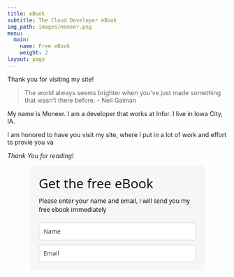 ```yaml
---
title: eBook
subtitle: The Cloud Developer eBook
img_path: images/moneer.png
menu:
  main:
    name: Free eBook
    weight: 2
layout: page
---
```


Thank you for visiting my site!

>The world always seems brighter when you’ve just made something that wasn’t there before. - Neil Gaiman

My name is Moneer. I am a developer that works at Infor. I live in Iowa City, IA. 

I am honored to have you visit my site, where I put in a lot of work and effort to provie you va

*Thank You for reading!*

<style type="text/css">
  @import url(https://fonts.googleapis.com/css?family=Open+Sans:400,400italic,700,700italic);
</style>
<style type="text/css">
  /* LOADER */
  		.ml-form-embedSubmitLoad {
  		  display: inline-block;
  		  width: 20px;
  		  height: 20px;
  		}
  		.ml-form-embedSubmitLoad:after {
  		  content: " ";
  		  display: block;
  		  width: 11px;
  		  height: 11px;
  		  margin: 1px;
  		  border-radius: 50%;
  		  border: 4px solid #fff;
  		  border-color: #ffffff #ffffff #ffffff transparent;
  		  animation: ml-form-embedSubmitLoad 1.2s linear infinite;
  		}
  		@keyframes ml-form-embedSubmitLoad {
  		  0% {
  			transform: rotate(0deg);
  		  }
  		  100% {
  			transform: rotate(360deg);
  		  }
  		}
        #mlb2-1433910.ml-form-embedContainer {
          box-sizing: border-box;
          display: table;
          height: 99.99%;
          margin: 0 auto;
          position: static;
          width: 100% !important;
        }
        #mlb2-1433910.ml-form-embedContainer h4,
        #mlb2-1433910.ml-form-embedContainer p,
        #mlb2-1433910.ml-form-embedContainer span,
        #mlb2-1433910.ml-form-embedContainer button {
          text-transform: none !important;
          letter-spacing: normal !important;
        }
        #mlb2-1433910.ml-form-embedContainer .ml-form-embedWrapper {
          background-color: #f6f6f6;
          
          border-width: 0px;
          border-color: transparent;
          border-radius: 4px;
          border-style: solid;
          box-sizing: border-box;
          display: inline-block !important;
          margin: 0;
          padding: 0;
          position: relative;
                }
        #mlb2-1433910.ml-form-embedContainer .ml-form-embedWrapper.embedPopup,
        #mlb2-1433910.ml-form-embedContainer .ml-form-embedWrapper.embedDefault { width: 400px; }
        #mlb2-1433910.ml-form-embedContainer .ml-form-embedWrapper.embedForm { max-width: 400px; width: 100%; }
        #mlb2-1433910.ml-form-embedContainer .ml-form-align-left { text-align: left; }
        #mlb2-1433910.ml-form-embedContainer .ml-form-align-center { text-align: center; }
        #mlb2-1433910.ml-form-embedContainer .ml-form-align-default { display: table-cell !important; vertical-align: middle !important; text-align: center !important; }
        #mlb2-1433910.ml-form-embedContainer .ml-form-align-right { text-align: right; }
        #mlb2-1433910.ml-form-embedContainer .ml-form-embedWrapper .ml-form-embedHeader img {
          border-top-left-radius: 4px;
          border-top-right-radius: 4px;
          height: auto;
          margin: 0 auto !important;
          max-width: 400px!important;
          width: undefinedpx;
        }
        #mlb2-1433910.ml-form-embedContainer .ml-form-embedWrapper .ml-form-embedBody,
        #mlb2-1433910.ml-form-embedContainer .ml-form-embedWrapper .ml-form-successBody {
          padding: 20px 20px 0 20px;
        }
        #mlb2-1433910.ml-form-embedContainer .ml-form-embedWrapper .ml-form-embedBody.ml-form-embedBodyHorizontal {
          padding-bottom: 0;
        }
        #mlb2-1433910.ml-form-embedContainer .ml-form-embedWrapper .ml-form-embedBody .ml-form-embedContent,
        #mlb2-1433910.ml-form-embedContainer .ml-form-embedWrapper .ml-form-successBody .ml-form-successContent {
          margin: 0 0 20px 0;
        }
        #mlb2-1433910.ml-form-embedContainer .ml-form-embedWrapper .ml-form-embedBody .ml-form-embedContent h4,
        #mlb2-1433910.ml-form-embedContainer .ml-form-embedWrapper .ml-form-successBody .ml-form-successContent h4 {
          color: #000000;
          font-family: 'Open Sans', Arial, Helvetica, sans-serif;
          font-size: 30px;
          font-weight: 400;
          margin: 0 0 10px 0;
          text-align: left;
          word-break: break-word;
        }
        #mlb2-1433910.ml-form-embedContainer .ml-form-embedWrapper .ml-form-embedBody .ml-form-embedContent p,
        #mlb2-1433910.ml-form-embedContainer .ml-form-embedWrapper .ml-form-successBody .ml-form-successContent p {
          color: #000000;
          font-family: 'Open Sans', Arial, Helvetica, sans-serif;
      		font-size: 14px;
      		font-weight: 400;
      		line-height: 20px;
          margin: 0 0 10px 0;
          text-align: left;
        }
        #mlb2-1433910.ml-form-embedContainer .ml-form-embedWrapper .ml-form-embedBody .ml-form-embedContent ul,
        #mlb2-1433910.ml-form-embedContainer .ml-form-embedWrapper .ml-form-embedBody .ml-form-embedContent ol,
        #mlb2-1433910.ml-form-embedContainer .ml-form-embedWrapper .ml-form-successBody .ml-form-successContent ul,
        #mlb2-1433910.ml-form-embedContainer .ml-form-embedWrapper .ml-form-successBody .ml-form-successContent ol {
          color: #000000;
          font-family: 'Open Sans', Arial, Helvetica, sans-serif;
      		font-size: 14px;
        }
        #mlb2-1433910.ml-form-embedContainer .ml-form-embedWrapper .ml-form-embedBody .ml-form-embedContent p a,
        #mlb2-1433910.ml-form-embedContainer .ml-form-embedWrapper .ml-form-successBody .ml-form-successContent p a {
          color: #000000;
          text-decoration: underline;
        }
        #mlb2-1433910.ml-form-embedContainer .ml-form-embedWrapper .ml-form-embedBody .ml-form-embedContent p:last-child,
        #mlb2-1433910.ml-form-embedContainer .ml-form-embedWrapper .ml-form-successBody .ml-form-successContent p:last-child {
          margin: 0;
        }
        #mlb2-1433910.ml-form-embedContainer .ml-form-embedWrapper .ml-form-embedBody form {
          margin: 0;
          width: 100%;
        }
        #mlb2-1433910.ml-form-embedContainer .ml-form-embedWrapper .ml-form-embedBody .ml-form-formContent,
        #mlb2-1433910.ml-form-embedContainer .ml-form-embedWrapper .ml-form-embedBody .ml-form-checkboxRow {
          margin: 0 0 20px 0;
          width: 100%;
        }
        #mlb2-1433910.ml-form-embedContainer .ml-form-embedWrapper .ml-form-embedBody .ml-form-checkboxRow {
          float: left;
        }
        #mlb2-1433910.ml-form-embedContainer .ml-form-embedWrapper .ml-form-embedBody .ml-form-formContent.horozintalForm {
          margin: 0;
          padding: 0 0 20px 0;
        }
        #mlb2-1433910.ml-form-embedContainer .ml-form-embedWrapper .ml-form-embedBody .ml-form-fieldRow {
          margin: 0 0 10px 0;
          width: 100%;
        }
        #mlb2-1433910.ml-form-embedContainer .ml-form-embedWrapper .ml-form-embedBody .ml-form-fieldRow.ml-last-item {
          margin: 0;
        }
        #mlb2-1433910.ml-form-embedContainer .ml-form-embedWrapper .ml-form-embedBody .ml-form-fieldRow.ml-formfieldHorizintal {
          margin: 0;
        }
        #mlb2-1433910.ml-form-embedContainer .ml-form-embedWrapper .ml-form-embedBody .ml-form-fieldRow input {
          background-color: #ffffff !important;
          color: #333333 !important;
          border-color: #cccccc !important;
          border-radius: 4px !important;
          border-style: solid !important;
          border-width: 1px !important;
          font-family: 'Open Sans', Arial, Helvetica, sans-serif;
          font-size: 14px !important;
          height: 40px;
          line-height: 20px !important;
          margin-bottom: 0;
          margin-top: 0;
          margin-left: 0;
          margin-right: 0;
          padding: 10px 10px !important;
          width: 100% !important;
          box-sizing: border-box !important;
          max-width: 100% !important;
        }
        #mlb2-1433910.ml-form-embedContainer .ml-form-embedWrapper .ml-form-embedBody .ml-form-fieldRow input::-webkit-input-placeholder,
        #mlb2-1433910.ml-form-embedContainer .ml-form-embedWrapper .ml-form-embedBody .ml-form-horizontalRow input::-webkit-input-placeholder { color: #333333; }
  
        #mlb2-1433910.ml-form-embedContainer .ml-form-embedWrapper .ml-form-embedBody .ml-form-fieldRow input::-moz-placeholder,
        #mlb2-1433910.ml-form-embedContainer .ml-form-embedWrapper .ml-form-embedBody .ml-form-horizontalRow input::-moz-placeholder { color: #333333; }
  
        #mlb2-1433910.ml-form-embedContainer .ml-form-embedWrapper .ml-form-embedBody .ml-form-fieldRow input:-ms-input-placeholder,
        #mlb2-1433910.ml-form-embedContainer .ml-form-embedWrapper .ml-form-embedBody .ml-form-horizontalRow input:-ms-input-placeholder { color: #333333; }
  
        #mlb2-1433910.ml-form-embedContainer .ml-form-embedWrapper .ml-form-embedBody .ml-form-fieldRow input:-moz-placeholder,
        #mlb2-1433910.ml-form-embedContainer .ml-form-embedWrapper .ml-form-embedBody .ml-form-horizontalRow input:-moz-placeholder { color: #333333; }
  
  
        #mlb2-1433910.ml-form-embedContainer .ml-form-embedWrapper .ml-form-embedBody .ml-form-horizontalRow {
          height: 42px;
        }
        .ml-form-formContent.horozintalForm .ml-form-horizontalRow .ml-input-horizontal { width: 70%; float: left; }
        .ml-form-formContent.horozintalForm .ml-form-horizontalRow .ml-button-horizontal { width: 30%; float: left; }
        .ml-form-formContent.horozintalForm .ml-form-horizontalRow .horizontal-fields { box-sizing: border-box; float: left; padding-right: 10px;  }
        #mlb2-1433910.ml-form-embedContainer .ml-form-embedWrapper .ml-form-embedBody .ml-form-horizontalRow input {
          background-color: #ffffff;
          color: #333333;
          border-color: #cccccc;
          border-radius: 4px;
          border-style: solid;
          border-width: 1px;
          font-family: 'Open Sans', Arial, Helvetica, sans-serif;
          font-size: 14px;
          line-height: 20px;
          margin-bottom: 0;
          margin-top: 0;
          padding: 10px 10px;
          width: 100%;
          box-sizing: border-box;
          overflow-y: initial;
        }
        #mlb2-1433910.ml-form-embedContainer .ml-form-embedWrapper .ml-form-embedBody .ml-form-horizontalRow button {
          background-color: #000000 !important;
         	border-color: #000000;
          border-style: solid;
          border-width: 1px;
          border-radius: 4px;
          box-shadow: none;
          color: #ffffff !important;
          cursor: pointer;
          font-family: 'Open Sans', Arial, Helvetica, sans-serif;
          font-size: 14px !important;
          font-weight: 700;
          line-height: 20px;
          margin: 0 !important;
          padding: 10px !important;
          width: 100%;
        }
        #mlb2-1433910.ml-form-embedContainer .ml-form-embedWrapper .ml-form-embedBody .ml-form-horizontalRow button:hover {
          background-color: #333333 !important;
          border-color: #333333 !important;
        }
        #mlb2-1433910.ml-form-embedContainer .ml-form-embedWrapper .ml-form-embedBody .ml-form-checkboxRow input[type="checkbox"] {
          display: inline-block;
      	  float: left;
      	  margin: 1px 0 0 0;
      	  left: 0;
      	  top: 0;
      	  opacity: 1;
      	  visibility: visible;
      	  appearance: checkbox !important;
      	  -moz-appearance: checkbox !important;
      	  -webkit-appearance: checkbox !important;
      	  position: relative;
      	  height: 14px;
      	  width: 14px;
        }
        #mlb2-1433910.ml-form-embedContainer .ml-form-embedWrapper .ml-form-embedBody .ml-form-checkboxRow .label-description {
          color: #000000;
          display: block;
          font-family: 'Open Sans', Arial, Helvetica, sans-serif;
          font-size: 12px;
          text-align: left;
          padding-left: 25px;
        }
        #mlb2-1433910.ml-form-embedContainer .ml-form-embedWrapper .ml-form-embedBody .ml-form-checkboxRow label {
          font-weight: normal;
          margin: 0;
          padding: 0;
        }
        #mlb2-1433910.ml-form-embedContainer .ml-form-embedWrapper .ml-form-embedBody .ml-form-checkboxRow label a {
          color: #000000;
          text-decoration: underline;
        }
        #mlb2-1433910.ml-form-embedContainer .ml-form-embedWrapper .ml-form-embedBody .ml-form-checkboxRow label p {
          color: #000000 !important;
          font-family: 'Open Sans', Arial, Helvetica, sans-serif !important;
          font-size: 12px !important;
          font-weight: normal !important;
          line-height: 18px !important;
          padding: 0 !important;
          margin: 0 5px 0 0 !important;
        }
        #mlb2-1433910.ml-form-embedContainer .ml-form-embedWrapper .ml-form-embedBody .ml-form-checkboxRow label p:last-child {
          margin: 0;
        }
        #mlb2-1433910.ml-form-embedContainer .ml-form-embedWrapper .ml-form-embedBody .ml-form-embedSubmit {
          margin: 0 0 20px 0;
        }
        #mlb2-1433910.ml-form-embedContainer .ml-form-embedWrapper .ml-form-embedBody .ml-form-embedSubmit button {
          background-color: #000000 !important;
          border: none !important;
          border-radius: 4px !important;
          box-shadow: none !important;
          color: #ffffff !important;
          cursor: pointer;
          font-family: 'Open Sans', Arial, Helvetica, sans-serif !important;
          font-size: 14px !important;
          font-weight: 700 !important;
          line-height: 20px !important;
          height: 40px;
          padding: 10px !important;
          width: 100% !important;
          box-sizing: border-box !important;
        }
        #mlb2-1433910.ml-form-embedContainer .ml-form-embedWrapper .ml-form-embedBody .ml-form-embedSubmit button.loading {
          display: none;
        }
        #mlb2-1433910.ml-form-embedContainer .ml-form-embedWrapper .ml-form-embedBody .ml-form-embedSubmit button:hover {
          background-color: #333333 !important;
        }
        .ml-subscribe-close {
          width: 30px;
          height: 30px;
          background: url(https://bucket.mlcdn.com/images/default/modal_close.png) no-repeat;
          background-size: 30px;
          cursor: pointer;
          margin-top: -10px;
          margin-right: -10px;
          position: absolute;
          top: 0;
          right: 0;
        }
        .ml-error input {
          background: url(https://bucket.mlcdn.com/images/default/error-icon.png) 98% center no-repeat #ffffff !important;
          background-size: 24px 24px !important;
        }
        .ml-error .label-description {
          color: #ff0000 !important;
        }
        .ml-error .label-description p,
        .ml-error .label-description p a {
          color: #ff0000 !important;
        }
  
        #mlb2-1433910.ml-form-embedContainer .ml-form-embedWrapper .ml-form-embedBody .ml-form-checkboxRow.ml-error .label-description p,
        #mlb2-1433910.ml-form-embedContainer .ml-form-embedWrapper .ml-form-embedBody .ml-form-checkboxRow.ml-error .label-description p:first-letter {
          color: #ff0000 !important;
        }
              @media only screen and (max-width: 400px){
          .ml-form-embedWrapper.embedDefault, .ml-form-embedWrapper.embedPopup { width: 100%!important; }
          .ml-form-formContent.horozintalForm { float: left!important; }
          .ml-form-formContent.horozintalForm .ml-form-horizontalRow { height: auto!important; width: 100%!important; float: left!important; }
          .ml-form-formContent.horozintalForm .ml-form-horizontalRow .ml-input-horizontal { width: 100%!important; }
          .ml-form-formContent.horozintalForm .ml-form-horizontalRow .ml-input-horizontal > div { padding-right: 0px!important; padding-bottom: 10px; }
          .ml-form-formContent.horozintalForm .ml-button-horizontal { width: 100%!important; }
        }
</style>
<div id="mlb2-1433910" class="ml-form-embedContainer ml-subscribe-form ml-subscribe-form-1433910">
  <div class="ml-form-align-center ">
    <div class="ml-form-embedWrapper embedForm">
      <div class="ml-form-embedBody ml-form-embedBodyDefault row-form">
        <div class="ml-form-embedContent" style=" ">
          <h4>Get the free eBook</h4>
          <p>Please enter your name and email, I will send you my free ebook immediately</p>
        </div>
        <form class="ml-block-form" action="https://app.mailerlite.com/webforms/submit/h4o1h5" data-code="h4o1h5" method="post" target="_blank">
          <div class="ml-form-formContent">
            <div class="ml-form-fieldRow ">
              <div class="ml-field-group ml-field-name ml-validate-required">
                <input type="text" class="form-control" data-inputmask="" name="fields[name]" value="" placeholder="Name">
              </div>
            </div>
            <div class="ml-form-fieldRow ml-last-item">
              <div class="ml-field-group ml-field-email ml-validate-email ml-validate-required">
                <input type="email" class="form-control" data-inputmask="" name="fields[email]" value="" placeholder="Email">
              </div>
            </div>
          </div>
          <style type="text/css">
            .ml-form-recaptcha {
              margin-bottom: 20px;
              float: left;
            }
          
            .ml-form-recaptcha.ml-error iframe {
              border: solid 1px #ff0000;
            }
          
            @media screen and (max-width: 768px) {
              .ml-form-recaptcha {
                transform: scale(0.77);
                -webkit-transform: scale(0.77);
                transform-origin: 0 0;
                -webkit-transform-origin: 0 0;
              }
            }
          </style>
          <input type="hidden" name="ml-submit" value="1">
          <div class="ml-form-embedSubmit">
            <button type="submit" class="primary">Subscribe</button>
            <button disabled="disabled" style="display: none;" type="button" class="loading">

                  <div class="ml-form-embedSubmitLoad"><div></div><div></div><div></div><div></div></div>

                </button>
          </div>
        </form>
      </div>
      <div class="ml-form-successBody row-success" style="display: none">
        <div class="ml-form-successContent">
          <h4>Thank you!</h4>
          <p>You have successfully joined our subscriber list.</p>
        </div>
      </div>
    </div>
  </div>
</div>
<script>
  function ml_webform_success_1433910() {
    try {
        window.top.location.href = 'http://moneerrifai.com';
      } catch (e) {
        window.location.href = 'http://moneerrifai.com';
      }
    }
</script>
<img src="https://track.mailerlite.com/webforms/o/1433910/h4o1h5?vd890ed88b3a28c805acc70e1a88fa27c" width="1" height="1" style="max-width: 1px; max-height: 1px; visibility: hidden; padding: 0; margin: 0; display: block;" border="0">
<script src="https://static.mailerlite.com/js/w/webforms.min.js?vd890ed88b3a28c805acc70e1a88fa27c" type="text/javascript"></script>
